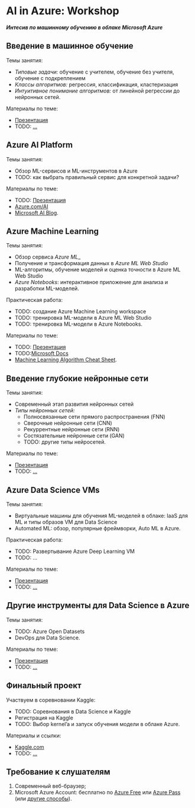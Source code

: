 
# AI in Azure: Workshop
___Интесив по машинному обучению в облаке Microsoft Azure___


## Введение в машинное обучение

Темы занятия:
* _Типовые задачи:_ обучение с учителем, обучение без учителя, обучение с подкреплением
* _Классы алгоритмов:_ регрессия, классификация, кластеризация
* _Интуитивное понимание алгоритмов:_ от линейной регрессии до нейронных сетей.

Материалы по теме:
* [Презентация](http://0xcode.in/machine-learning-intro)
* TODO: [...]()


## Azure AI Platform

Темы занятия:
* Обзор ML-сервисов и ML-инструментов в Azure
* TODO: как выбрать правильный сервис для конкретной задачи?

Материалы по теме:
* TODO: [Презентация]()
* [Azure.com/AI](https://www.azure.com/ai)
* [Microsoft AI Blog](https://blogs.microsoft.com/ai/).


## Azure Machine Learning

Темы занятия:
* Обзор сервиса _Azure ML__
* Получение и трансформация данных в _Azure ML Web Studio_
* ML-алгоритмы, обучение моделей и оценка точности в Azure ML Web Studio
* _Azure Notebooks_: интерактивное приложение для анализа и разработки ML-моделей.

Практическая работа:
* TODO: создание Azure Machine Learning workspace
* TODO: тренировка ML-модели в Azure ML Web Studio
* TODO: тренировка ML-модели в Azure Notebooks.

Материалы по теме:
* TODO: [Презентация]()
* TODO:[Microsoft Docs]()
* [Machine Learning Algorithm Cheat Sheet](https://docs.microsoft.com/en-us/azure/machine-learning/studio/algorithm-cheat-sheet).


## Введение глубокие нейронные сети
Темы занятия:
* Современный этап развития нейронных сетей
* _Типы нейронных сетей:_
  * Полносвязанные сети прямого распространения (FNN)
  * Сверочные нейронные сети (CNN) 
  * Рекуррентные нейронные сети (RNN)
  * Состязательные нейронные сети (GAN)
  * TODO: другие типы нейросетей.

Материалы по теме:
* [Презентация](http://0xcode.in/deep-learning-intro)
* TODO: [...]()


## Azure Data Science VMs

Темы занятия:
* Виртуальные машины для обучения ML-моделей в облаке: IaaS для ML и типы образов VM для Data Science
* Automated ML: обзор, популярные фреймворки, Auto ML в Azure.

Практическая работа:
* TODO: Развертывание Azure Deep Learning VM
* TODO: ...

Материалы по теме:
* [Презентация](http://0xcode.in/deep-learning-intro)
* TODO: [...]()


## Другие инструменты для Data Science в Azure

Темы занятия:
* TODO: Azure Open Datasets
* DevOps для Data Science.

Материалы по теме:
* [Презентация](https://www.codeinstinct.pro/2018/11/data-science-in-cloud.html)
* TODO: [...]()


## Финальный проект

Участвуем в соревновании Kaggle:
* TODO: Соревнования в Data Science и Kaggle
* Регистрация на Kaggle
* TODO: Выбор kernel’a и запуск обучения модели в облаке Azure.

Материалы и ссылки:
* [Kaggle.com](https://www.kaggle.com/)
* TODO: [...]()


## Требование к слушателям
1. Современный веб-браузер;
2. Microsoft Azure Account: бесплатно по [Azure Free](https://azure.microsoft.com/ru-ru/free/) или [Azure Pass](https://www.microsoftazurepass.com/) 
(или [другие способы](http://www.codeinstinct.pro/2016/10/cloud-for-free.html)).
